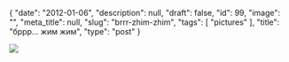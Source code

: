 {
    "date": "2012-01-06",
    "description": null,
    "draft": false,
    "id": 99,
    "image": "",
    "meta_title": null,
    "slug": "brrr-zhim-zhim",
    "tags": [
        "pictures"
    ],
    "title": "бррр… жим жим",
    "type": "post"
}


![](/images/2015/03/tumblr_lwpx1e6aWE1r47xbmo1_500.jpg)
